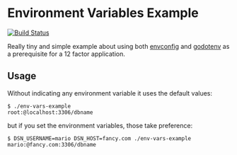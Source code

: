 # Environment Variables Example

[![Build Status](https://travis-ci.org/MarioCarrion/env-vars-example.svg?branch=master)](https://travis-ci.org/MarioCarrion/env-vars-example.svg?branch=master)

Really tiny and simple example about using both [envconfig](https://github.com/kelseyhightower/envconfig) and [godotenv](https://github.com/joho/godotenv) as a prerequisite for a 12 factor application.

## Usage

Without indicating any environment variable it uses the default values:

```
$ ./env-vars-example
root:@localhost:3306/dbname
```

but if you set the environment variables, those take preference:

```
$ DSN_USERNAME=mario DSN_HOST=fancy.com ./env-vars-example
mario:@fancy.com:3306/dbname
```
